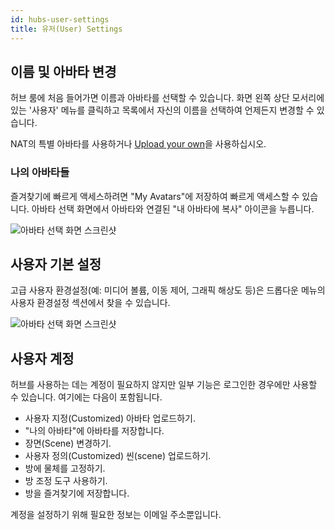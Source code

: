 ```yaml
---
id: hubs-user-settings
title: 유저(User) Settings
---
```


## 이름 및 아바타 변경

허브 룸에 처음 들어가면 이름과 아바타를 선택할 수 있습니다. 화면 왼쪽 상단 모서리에 있는 '사용자' 메뉴를 클릭하고 목록에서 자신의 이름을 선택하여 언제든지 변경할 수 있습니다.

NAT의 특별 아바타를 사용하거나 [Upload your own](intro-avatars.html)을 사용하십시오.

### 나의 아바타들

즐겨찾기에 빠르게 액세스하려면 "My Avatars"에 저장하여 빠르게 액세스할 수 있습니다. 아바타 선택 화면에서 아바타와 연결된 "내 아바타에 복사" 아이콘을 누릅니다.

![아바타 선택 화면 스크린샷](../website/static/img/hubs-save-avatar.jpeg)

## 사용자 기본 설정

고급 사용자 환경설정(예: 미디어 볼륨, 이동 제어, 그래픽 해상도 등)은 드롭다운 메뉴의 사용자 환경설정 섹션에서 찾을 수 있습니다.

![ 아바타 선택 화면 스크린샷](../../website/static/img/hubs-preference-menu.png)

## 사용자 계정

허브를 사용하는 데는 계정이 필요하지 않지만 일부 기능은 로그인한 경우에만 사용할 수 있습니다. 여기에는 다음이 포함됩니다.

* 사용자 지정(Customized) 아바타 업로드하기.
* "나의 아바타"에 아바타를 저장합니다.
* 장면(Scene) 변경하기.
* 사용자 정의(Customized) 씬(scene) 업로드하기.
* 방에 물체를 고정하기.
* 방 조정 도구 사용하기.
* 방을 즐겨찾기에 저장합니다.

계정을 설정하기 위해 필요한 정보는 이메일 주소뿐입니다.